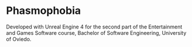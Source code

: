 # Phasmophobia

Developed with Unreal Engine 4 for the second part of the Entertainment and Games Software course, Bachelor of Software Engineering, University of Oviedo.
